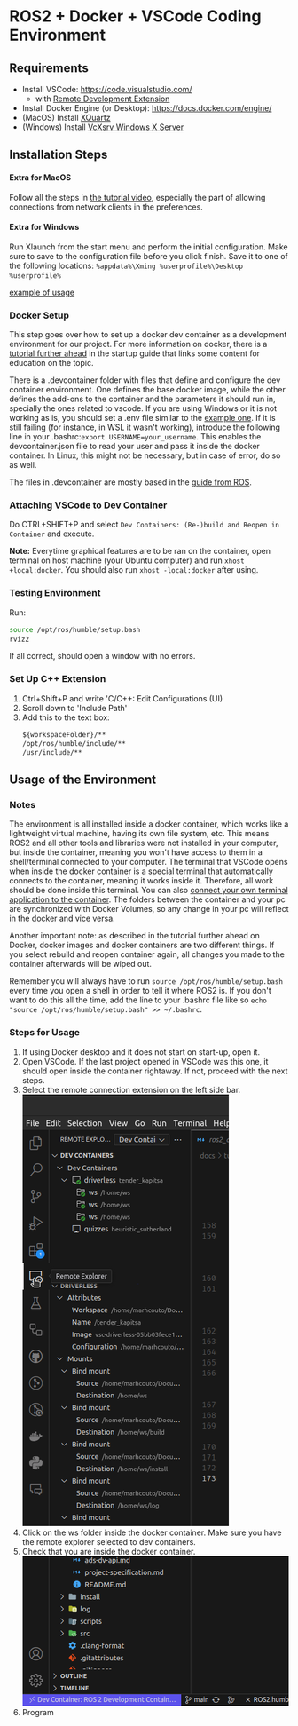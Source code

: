 # ROS2 + Docker + VSCode Coding Environment

## Requirements

- Install VSCode: https://code.visualstudio.com/
    - with [Remote Development Extension](https://marketplace.visualstudio.com/items?itemName=ms-vscode-remote.vscode-remote-extensionpack)
- Install Docker Engine (or Desktop): https://docs.docker.com/engine/
- (MacOS) Install [XQuartz](https://www.xquartz.org/)
- (Windows) Install [VcXsrv Windows X Server ](https://sourceforge.net/projects/vcxsrv/)

## Installation Steps

#### Extra for MacOS

Follow all the steps in [the tutorial video](https://www.youtube.com/watch?v=cNDR6Z24KLM), especially the part of allowing connections from network clients in the preferences.

#### Extra for Windows

Run Xlaunch from the start menu and perform the initial configuration.
Make sure to save to the configuration file before you click finish. Save it to one of the following locations: ```%appdata%\Xming %userprofile%\Desktop %userprofile%```

[example of usage](https://www.youtube.com/watch?v=BDilFZ9C9mw)

### Docker Setup

This step goes over how to set up a docker dev container as a development environment for our project. For more information on docker, there is a [tutorial further ahead](https://github.com/fs-feup/autonomous-systems/blob/main/docs/tutorials/docker-tutorial.md) in the startup guide that links some content for education on the topic.

There is a .devcontainer folder with files that define and configure the dev container environment. One defines the base docker image, while the other defines the add-ons to the container and the parameters it should run in, specially the ones related to vscode. If you are using Windows or it is not working as is, you should set a .env file similar to the [example one](../../../.devcontainer/.env.example). If it is still failing (for instance, in WSL it wasn't working), introduce the following line in your .bashrc:```export USERNAME=your_username```. This enables the devcontainer.json file to read your user and pass it inside the docker container. In Linux, this might not be necessary, but in case of error, do so as well.

The files in .devcontainer are mostly based in the [guide from ROS](https://docs.ros.org/en/iron/How-To-Guides/Setup-ROS-2-with-VSCode-and-Docker-Container.html).

### Attaching VSCode to Dev Container

Do CTRL+SHIFT+P and select `Dev Containers: (Re-)build and Reopen in Container` and execute.

**Note:** Everytime graphical features are to be ran on the container, open terminal on host machine (your Ubuntu computer) and run `xhost +local:docker`. You should also run `xhost -local:docker` after using.

### Testing Environment

Run:
```bash
source /opt/ros/humble/setup.bash
rviz2
```
If all correct, should open a window with no errors.

### Set Up C++ Extension

1. Ctrl+Shift+P and write 'C/C++: Edit Configurations (UI)
2. Scroll down to 'Include Path'
3. Add this to the text box:
    ```
    ${workspaceFolder}/**
    /opt/ros/humble/include/**
    /usr/include/**
    ```

## Usage of the Environment

### Notes

The environment is all installed inside a docker container, which works like a lightweight virtual machine, having its own file system, etc. This means ROS2 and all other tools and libraries were not installed in your computer, but inside the container, meaning you won't have access to them in a shell/terminal connected to your computer. The terminal that VSCode opens when inside the docker container is a special terminal that automatically connects to the container, meaning it works inside it. Therefore, all work should be done inside this terminal. You can also [connect your own terminal application to the container](https://kodekloud.com/blog/docker-exec/). The folders between the container and your pc are synchronized with Docker Volumes, so any change in your pc will reflect in the docker and vice versa.

Another important note: as described in the tutorial further ahead on Docker, docker images and docker containers are two different things. If you select rebuild and reopen container again, all changes you made to the container afterwards will be wiped out.

Remember you will always have to run ```source /opt/ros/humble/setup.bash``` every time you open a shell in order to tell it where ROS2 is. If you don't want to do this all the time, add the line to your .bashrc file like so ```echo "source /opt/ros/humble/setup.bash" >> ~/.bashrc```.

### Steps for Usage

1. If using Docker desktop and it does not start on start-up, open it.
2. Open VSCode. If the last project opened in VSCode was this one, it should open inside the container rightaway. If not, proceed with the next steps.
3. Select the remote connection extension on the left side bar.
    ![Screenshot](../assets/ros2_docker_setup/1.png)
4. Click on the ws folder inside the docker container. Make sure you have the remote explorer selected to dev containers.
5. Check that you are inside the docker container.
    ![Screenshot](../assets/ros2_docker_setup/2.png)
6. Program